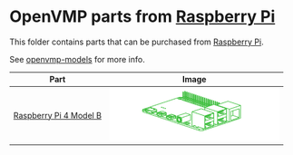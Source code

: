# OpenVMP parts from [Raspberry Pi](https://raspberrypi.com/)
This folder contains parts that can be purchased from [Raspberry Pi](https://raspberrypi.com/).

See [openvmp-models](https://github.com/openvmp/openvmp-models) for more info.

| Part | Image |
| -- | -- |
| [Raspberry Pi 4 Model B](./rpi4b) | <img alt='Raspberry Pi 4 Model B' src='https://github.com/openvmp/openvmp-models/blob/main/generated_files/parts/raspberry-pi/rpi4b.png' width='300' /> |
